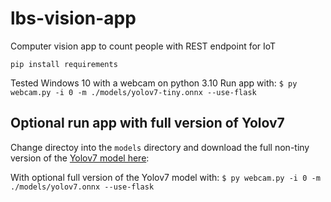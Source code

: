 # lbs-vision-app
Computer vision app to count people with REST endpoint for IoT

`pip install requirements`

Tested Windows 10 with a webcam on python 3.10
Run app with:
`$ py webcam.py -i 0 -m ./models/yolov7-tiny.onnx --use-flask`

## Optional run app with full version of Yolov7

Change directoy into the `models` directory and download the full non-tiny version of the [Yolov7 model here](https://drive.google.com/file/d/1QnzwuHUtpBpLALH8aayIbT-STESSpfKf/view?usp=share_link):


With optional full version of the Yolov7 model with:
`$ py webcam.py -i 0 -m ./models/yolov7.onnx --use-flask`